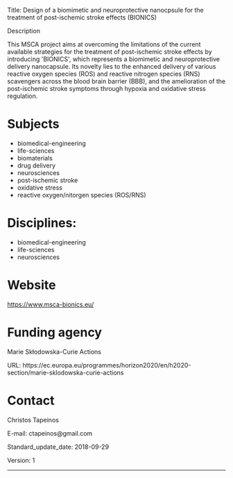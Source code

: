 
Title: Design of a biomimetic and neuroprotective nanocpsule for the treatment of post-ischemic stroke effects (BIONICS)

<p> Description <p> 
This MSCA project aims at overcoming the limitations of the current available strategies for the treatment of  post-ischemic stroke effects by introducing 'BIONICS', which represents a biomimetic and neuroprotective delivery nanocapsule.  Its novelty lies to the enhanced delivery of various reactive oxygen species (ROS) and reactive nitrogen species (RNS) scavengers across the blood brain barrier (BBB), and the amelioration of the post-ischemic stroke symptoms through hypoxia and oxidative stress regulation.


# Subjects
  - biomedical-engineering
  - life-sciences
  - biomaterials
  - drug delivery
  - neurosciences
  - post-ischemic stroke
  - oxidative stress
  - reactive oxygen/nitorgen species (ROS/RNS)
  
# Disciplines:
  - biomedical-engineering
  - life-sciences
  - neurosciences

# Website
https://www.msca-bionics.eu/

# Funding agency
 <p> Marie Skłodowska-Curie Actions <p>
 <p> URL: https://ec.europa.eu/programmes/horizon2020/en/h2020-section/marie-sklodowska-curie-actions <p>

# Contact
Christos Tapeinos
<p> E-mail: ctapeinos@gmail.com <p>
<p> Standard_update_date: 2018-09-29 <p>
<p> Version: 1 <p>

 
 
---
